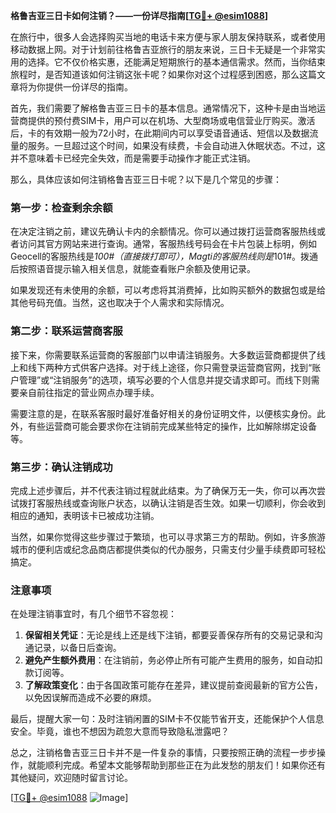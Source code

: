 **格鲁吉亚三日卡如何注销？——一份详尽指南[[TG💪+ @esim1088](https://t.me/s/esim1088)]**

在旅行中，很多人会选择购买当地的电话卡来方便与家人朋友保持联系，或者使用移动数据上网。对于计划前往格鲁吉亚旅行的朋友来说，三日卡无疑是一个非常实用的选择。它不仅价格实惠，还能满足短期旅行的基本通信需求。然而，当你结束旅程时，是否知道该如何注销这张卡呢？如果你对这个过程感到困惑，那么这篇文章将为你提供一份详尽的指南。

首先，我们需要了解格鲁吉亚三日卡的基本信息。通常情况下，这种卡是由当地运营商提供的预付费SIM卡，用户可以在机场、大型商场或电信营业厅购买。激活后，卡的有效期一般为72小时，在此期间内可以享受语音通话、短信以及数据流量的服务。一旦超过这个时间，如果没有续费，卡会自动进入休眠状态。不过，这并不意味着卡已经完全失效，而是需要手动操作才能正式注销。

那么，具体应该如何注销格鲁吉亚三日卡呢？以下是几个常见的步骤：

### 第一步：检查剩余余额

在决定注销之前，建议先确认卡内的余额情况。你可以通过拨打运营商客服热线或者访问其官方网站来进行查询。通常，客服热线号码会在卡片包装上标明，例如Geocell的客服热线是*100#（直接拨打即可），Magti的客服热线则是*101#。拨通后按照语音提示输入相关信息，就能查看账户余额及使用记录。

如果发现还有未使用的余额，可以考虑将其消费掉，比如购买额外的数据包或是给其他号码充值。当然，这也取决于个人需求和实际情况。

### 第二步：联系运营商客服

接下来，你需要联系运营商的客服部门以申请注销服务。大多数运营商都提供了线上和线下两种方式供客户选择。对于线上途径，你只需登录运营商官网，找到“账户管理”或“注销服务”的选项，填写必要的个人信息并提交请求即可。而线下则需要亲自前往指定的营业网点办理手续。

需要注意的是，在联系客服时最好准备好相关的身份证明文件，以便核实身份。此外，有些运营商可能会要求你在注销前完成某些特定的操作，比如解除绑定设备等。

### 第三步：确认注销成功

完成上述步骤后，并不代表注销过程就此结束。为了确保万无一失，你可以再次尝试拨打客服热线或查询账户状态，以确认注销是否生效。如果一切顺利，你会收到相应的通知，表明该卡已被成功注销。

当然，如果你觉得这些步骤过于繁琐，也可以寻求第三方的帮助。例如，许多旅游城市的便利店或纪念品商店都提供类似的代办服务，只需支付少量手续费即可轻松搞定。

### 注意事项

在处理注销事宜时，有几个细节不容忽视：

1. **保留相关凭证**：无论是线上还是线下注销，都要妥善保存所有的交易记录和沟通记录，以备日后查询。
2. **避免产生额外费用**：在注销前，务必停止所有可能产生费用的服务，如自动扣款订阅等。
3. **了解政策变化**：由于各国政策可能存在差异，建议提前查阅最新的官方公告，以免因误解而造成不必要的麻烦。

最后，提醒大家一句：及时注销闲置的SIM卡不仅能节省开支，还能保护个人信息安全。毕竟，谁也不想因为疏忽大意而导致隐私泄露吧？

总之，注销格鲁吉亚三日卡并不是一件复杂的事情，只要按照正确的流程一步步操作，就能顺利完成。希望本文能够帮助到那些正在为此发愁的朋友们！如果你还有其他疑问，欢迎随时留言讨论。

[[TG💪+ @esim1088](https://t.me/s/esim1088) ![Image](https://i.postimg.cc/4NQfJmqS/Snipaste-2025-05-13-00-14-12.png)]